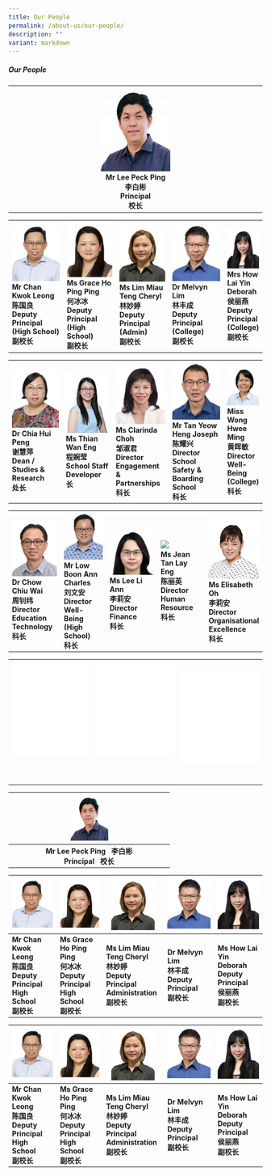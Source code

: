 ```yaml
---
title: Our People
permalink: /about-us/our-people/
description: ""
variant: markdown
---
```

##### Our People
<table style="table-layout: fixed; width: 100%;">
  <tbody>
    <tr>
      <td style="width: 22%; text-align: center;">
        <img style="width: 28%;" src="/images/About%20Us/Our%20People/peoplev2_1.png">
        <br>
        <strong>Mr Lee Peck Ping <br>李白彬<br> Principal<br>校长 </strong>
      </td>
    </tr>
  </tbody>
</table>

<table style="table-layout: fixed; width: 100%;">
  <tbody>
    <tr>
      <td style="width: 23%; margin-right: 15px;">
        <img style="width: 100%;" src="/images/About%20Us/Our%20People/ckl.png">
        <br>
        <strong>Mr Chan Kwok Leong<br>陈国良<br> Deputy Principal (High School)<br>副校长 </strong>
      </td>
			<td style="width: 22%; margin-right: 15px;">
        <img style="width: 100%;" src="/images/About%20Us/Our%20People/peoplev2_5.png">
        <br>
        <strong>Ms Grace Ho Ping Ping<br>何冰冰<br>Deputy Principal (High School)<br>副校长 </strong>
      </td>
			<td style="width: 22%; margin-right: 15px;">
        <img style="width: 100%;" src="/images/About%20Us/Our%20People/peoplev2_6.png">
        <br>
        <strong>Ms Lim Miau Teng Cheryl <br> 林妙婷<br>Deputy Principal (Admin)<br>副校长</strong>
      </td>
      <td style="width: 23%; margin-right: 15px;">
        <img style="width: 100%;" src="/images/About%20Us/Our%20People/peoplev2_4.png">
        <br>
        <strong>Dr Melvyn Lim <br>林丰成<br> Deputy Principal (College) <br>副校长</strong>
      </td>
      <td style="width: 22%; margin-right: 15px;">
        <img style="width: 100%;" src="/images/About%20Us/Our%20People/peoplev2_13.png">
        <br>
       <strong>Mrs How Lai Yin Deborah <br>侯丽燕<br> Deputy Principal (College)<br>副校长</strong>
      </td>
    </tr>
  </tbody>
</table>

<table style="table-layout: fixed; width: 100%;">
  <tbody>
    <tr>
      <td style="width: 22%; margin-right: 15px;">
        <img style="width: 100%;" src="/images/About%20Us/Our%20People/peoplev2_7.png">
        <br>
        <strong>Dr Chia Hui Peng <br>谢慧萍<br> Dean / Studies &amp; Research<br>处长</strong>
      </td>
      <td style="width: 20%; margin-right: 15px;">
        <img style="width: 100%;" src="/images/About%20Us/Our%20People/thianwaneng.png">
        <br>
        <strong>Ms Thian Wan Eng <br> 程婉莹<br>School Staff Developer<br>长</strong>
      </td>
      <td style="width: 22.5%; margin-right: 15px;">
        <img style="width: 100%;" src="/images/About%20Us/Our%20People/peoplev2_11.png">
        <br>
       <strong>Ms Clarinda Choh <br> 邹淑君<br>Director Engagement &amp; Partnerships<br>科长</strong>
      </td>
			<td style="width: 22.5%; margin-right: 15px;">
        <img style="width: 100%;" src="/images/About%20Us/Our%20People/peoplev2_16.png">
        <br>
        <strong>Mr Tan Yeow Heng Joseph <br>陈耀兴<br> Director School Safety &amp; Boarding School<br>科长</strong>
			</td><td style="width: 22.5%; margin-right: 15px;">
        <img style="width: 100%;" src="/images/About%20Us/Our%20People/peoplev2_19.png">
        <br>
        <strong>Miss Wong Hwee Ming <br>黄晖敏<br> Director Well-Being (College)<br>科长</strong>
      </td>
    </tr>
  </tbody>
</table>

<table style="table-layout: fixed; width: 100%;">
  <tbody>
    <tr>
			<td style="width: 22%; margin-right: 15px;">
        <img style="width: 100%;" src="/images/About%20Us/Our%20People/peoplev2_10.png">
        <br>
        <strong>Dr Chow Chiu Wai <br>周钊纬<br>Director  Education Technology<br>科长</strong>
      </td>
      <td style="width: 22%; margin-right: 15px;">
        <img style="width: 100%;" src="/images/About%20Us/Our%20People/peoplev2_15.png">
        <br>
        <strong>Mr Low Boon Ann Charles <br>刘文安<br> Director Well-Being (High School)<br>科长</strong>
      </td>
      <td style="width: 26%; margin-right: 15px;">
        <img style="width: 100%;" src="/images/About%20Us/Our%20People/leeliann.png">
        <br>
        <strong>Ms Lee Li Ann <br>李莉安<br>Director Finance <br>科长</strong>
      </td>
			<td style="width: 22%; margin-right: 15px;">
        <img style="width: 100%;" src="/images/About%20Us/Our%20People/jeantan.png">
        <br>
        <strong>Ms Jean Tan Lay Eng<br>陈丽英<br>Director Human Resource <br>科长</strong>
      </td>
			<td style="width: 23%; margin-right: 15px;">
        <img style="width: 100%;" src="/images/About%20Us/Our%20People/ohyianyianelisabeth.png">
        <br>
        <strong>Ms Elisabeth Oh <br>李莉安<br>Director <br>Organisational<br> Excellence <br>科长</strong>
      </td>
      </tr>
  </tbody>
</table>


<table style="table-layout: fixed; width: 100%;">
  <tbody>
    <tr>
			      <td style="width: 22%; margin-right: 15px;">
        <img style="width: 100%;" src="/images/About%20Us/Our%20People/peoplev2_00.png">
        <br>
        <strong> <br><br><br></strong>
      </td>
			    <td style="width: 22%; margin-right: 15px;">
        <img style="width: 100%;" src="/images/About%20Us/Our%20People/peoplev2_00.png">
        <br>
        <strong>  <br><br> <br></strong>
      </td>			
			    <td style="width: 22%; margin-right: 15px;">
        <img style="width: 100%;" src="/images/About%20Us/Our%20People/peoplev2_00.png">
        <br>
        <strong> <br> </strong>
      </td>	
          </tr></tbody>
</table>

|  |  | <img style="width: 30%;" src="/images/About%20Us/Our%20People/peoplev2_1.png"> |  |  |  
| -------- | -------- | -------- |-------- |-------- |
|      |    |<center><strong>Mr Lee Peck Ping &nbsp;  李白彬<br>Principal &nbsp; 校长</strong></center>    |  |   |

|<img style="width: 290px;" src="/images/About%20Us/Our%20People/ckl.png"> |![](/images/About%20Us/Our%20People/peoplev2_5.png) |<img style="width: 86px;" src="/images/About%20Us/Our%20People/peoplev2_6.png"> |<img style="width: 340px;" src="/images/About%20Us/Our%20People/peoplev2_4.png">|<img style="width: 300px;" src="/images/About%20Us/Our%20People/peoplev2_13.png">|
| -------- | -------- | -------- | -------- | -------- |
|<strong>Mr Chan Kwok Leong<br>陈国良<br> Deputy Principal High School<br>副校长 </strong>|<strong>Ms Grace Ho Ping Ping<br>何冰冰<br> Deputy Principal High School<br>副校长 </strong>  |  <strong>Ms Lim Miau Teng Cheryl <br> 林妙婷<br>Deputy Principal<br>Administration<br>副校长 </strong> |  <strong>Dr Melvyn Lim<br>林丰成 <br>Deputy Principal<br>副校长   </strong> | <strong>Ms How Lai Yin Deborah<br>Deputy Principal <br>侯丽燕<br>副校长   </strong>  |

|<img style="width: 290px;" src="/images/About%20Us/Our%20People/ckl.png"> |![](/images/About%20Us/Our%20People/peoplev2_5.png) |<img style="width: 86px;" src="/images/About%20Us/Our%20People/peoplev2_6.png"> |<img style="width: 340px;" src="/images/About%20Us/Our%20People/peoplev2_4.png">|<img style="width: 300px;" src="/images/About%20Us/Our%20People/peoplev2_13.png">|
| -------- | -------- | -------- | -------- | -------- |
|<strong>Mr Chan Kwok Leong<br>陈国良<br> Deputy Principal High School<br>副校长 </strong>|<strong>Ms Grace Ho Ping Ping<br>何冰冰<br> Deputy Principal High School<br>副校长 </strong>  |  <strong>Ms Lim Miau Teng Cheryl <br> 林妙婷<br>Deputy Principal<br>Administration<br>副校长 </strong> |  <strong>Dr Melvyn Lim<br>林丰成 <br>Deputy Principal<br>副校长   </strong> | <strong>Ms How Lai Yin Deborah<br>Deputy Principal <br>侯丽燕<br>副校长   </strong>  |